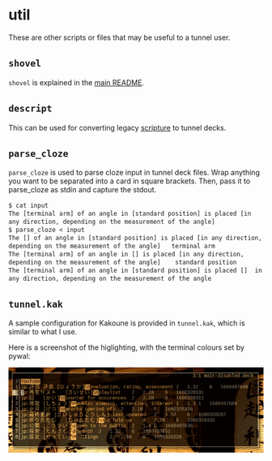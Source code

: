 # util
These are other scripts or files that may be useful to a tunnel user.

## ``shovel``
``shovel`` is explained in the [main README](https://github.com/michaelskyba/tunnel/blob/main/README.md).

## ``descript``
This can be used for converting legacy [scripture](https://github.com/michaelskyba/scripture) to tunnel decks.

## ``parse_cloze``
``parse_cloze`` is used to parse cloze input in tunnel deck files. Wrap anything
you want to be separated into a card in square brackets. Then, pass it to
parse_cloze as stdin and capture the stdout.

```
$ cat input
The [terminal arm] of an angle in [standard position] is placed [in any direction, depending on the measurement of the angle]
$ parse_cloze < input
The [] of an angle in [standard position] is placed [in any direction, depending on the measurement of the angle]	terminal arm
The [terminal arm] of an angle in [] is placed [in any direction, depending on the measurement of the angle]	standard position
The [terminal arm] of an angle in [standard position] is placed []	in any direction, depending on the measurement of the angle
```

## ``tunnel.kak``
A sample configuration for Kakoune is provided in ``tunnel.kak``, which is
similar to what I use.

Here is a screenshot of the higlighting, with the terminal colours set by pywal:

![Kakoune screenshot](https://raw.githubusercontent.com/michaelskyba/tunnel/main/util/kak-screenshot.png)
